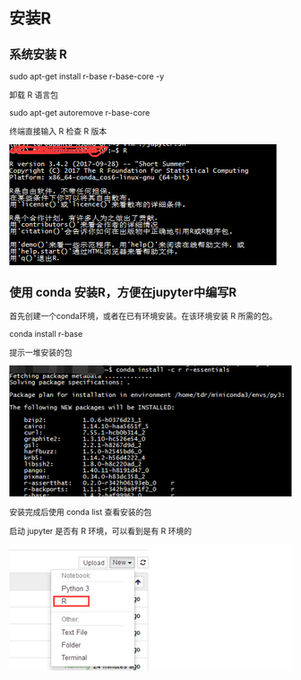 # 安装R

## 系统安装 R

sudo apt-get install r-base r-base-core -y

卸载 R 语言包

sudo apt-get autoremove r-base-core

终端直接输入 R 检查 R 版本

![](/R/assets/1-1.png)

## 使用 conda 安装R，方便在jupyter中编写R

首先创建一个conda环境，或者在已有环境安装。在该环境安装 R 所需的包。

conda install r-base

提示一堆安装的包

![](/R/assets/1-2.png)

安装完成后使用 conda list 查看安装的包

启动 jupyter 是否有 R 环境，可以看到是有 R 环境的

![](/R/assets/1-3.png)

